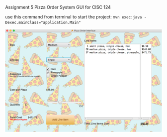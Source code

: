 Assignment 5 Pizza Order System GUI for CISC 124

use this command from terminal to start the project:
`mvn exec:java -Dexec.mainClass="application.Main"`

![Screenshot of program](https://github.com/teeaaspoon/CISC124Assignment5/blob/master/screenShot.png "Screenshot of Program")
